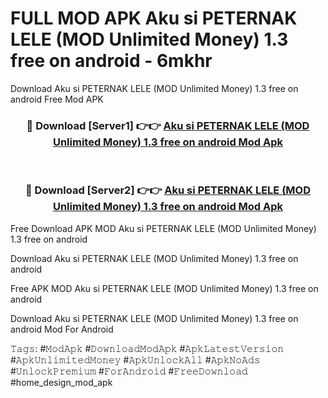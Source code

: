 # FULL MOD APK Aku si PETERNAK LELE (MOD Unlimited Money) 1.3 free on android - 6mkhr
Download Aku si PETERNAK LELE (MOD Unlimited Money) 1.3 free on android Free Mod APK

<div align="center">
<h3>🔴 Download [Server1] 👉👉 <a href="https://apk-comot.site?title=Aku_si_PETERNAK_LELE_(MOD_Unlimited_Money)_1.3_free_on_android">Aku si PETERNAK LELE (MOD Unlimited Money) 1.3 free on android Mod Apk</a></h3><br>

<h3>🔴 Download [Server2] 👉👉 <a href="https://apk-comot.site?title=Aku_si_PETERNAK_LELE_(MOD_Unlimited_Money)_1.3_free_on_android">Aku si PETERNAK LELE (MOD Unlimited Money) 1.3 free on android Mod Apk</a></h3>
</div>


Free Download APK MOD Aku si PETERNAK LELE (MOD Unlimited Money) 1.3 free on android

Download Aku si PETERNAK LELE (MOD Unlimited Money) 1.3 free on android 

Free APK MOD Aku si PETERNAK LELE (MOD Unlimited Money) 1.3 free on android 

Download Aku si PETERNAK LELE (MOD Unlimited Money) 1.3 free on android Mod For Android

𝚃𝚊𝚐𝚜: #𝙼𝚘𝚍𝙰𝚙𝚔 #𝙳𝚘𝚠𝚗𝚕𝚘𝚊𝚍𝙼𝚘𝚍𝙰𝚙𝚔 #𝙰𝚙𝚔𝙻𝚊𝚝𝚎𝚜𝚝𝚅𝚎𝚛𝚜𝚒𝚘𝚗 #𝙰𝚙𝚔𝚄𝚗𝚕𝚒𝚖𝚒𝚝𝚎𝚍𝙼𝚘𝚗𝚎𝚢 #𝙰𝚙𝚔𝚄𝚗𝚕𝚘𝚌𝚔𝙰𝚕𝚕 #𝙰𝚙𝚔𝙽𝚘𝙰𝚍𝚜 #𝚄𝚗𝚕𝚘𝚌𝚔𝙿𝚛𝚎𝚖𝚒𝚞𝚖 #𝙵𝚘𝚛𝙰𝚗𝚍𝚛𝚘𝚒𝚍 #𝙵𝚛𝚎𝚎𝙳𝚘𝚠𝚗𝚕𝚘𝚊𝚍 #home_design_mod_apk